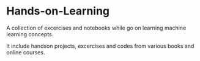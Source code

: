# Hands-on-Learning
A collection of excercises and notebooks while go on learning machine learning concepts.

It include handson projects, excercises and codes from various books and online courses.
